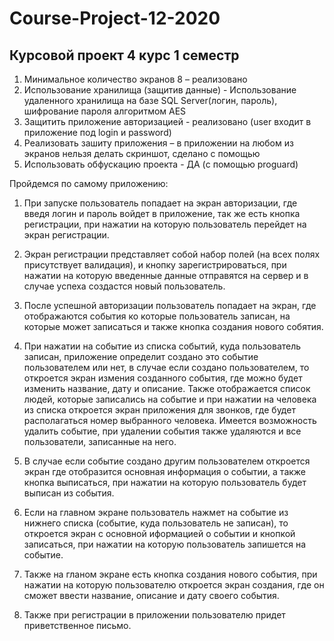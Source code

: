 # Course-Project-12-2020

## Курсовой проект 4 курс 1 семестр

1.	Минимальное количество экранов 8 – реализовано
2.	Использование хранилища (защитив данные) - Использование удаленного хранилища на базе SQL Server(логин, пароль), шифрование пароля алгоритмом AES
3.	Защитить приложение авторизацией - реализовано (user входит в приложение под login и password)
4.	Реализовать зашиту приложения – в приложении на любом из экранов нельзя делать скриншот, сделано с помощью  
5.	Использовать обфускацию проекта - ДА (c помощью proguard)
 



Пройдемся по самому приложению:

1.	При запуске пользователь попадает на экран авторизации, где введя логин и пароль войдет в приложение, так же есть кнопка регистрации, при нажатии на которую пользователь перейдет на экран регистрации.
 

2.	Экран регистрации представляет собой набор полей (на всех полях присутствует валидация), и кнопку зарегистрироваться, при нажатии на которую введенные данные отправятся на сервер и в случае успеха создастся новый пользователь.
 

3.	После успешной авторизации пользователь попадает на экран, где отображаются события ко которые пользователь записан, на которые может записаться и также кнопка создания нового собятия. 
 
4.	При нажатии на событие из списка событий, куда пользователь записан, приложение определит создано это событие пользователем или нет, в случае если создано пользователем, то откроется экран измения созданного события, где можно будет изменить название, дату и описание. Также отображается список людей, которые записались на событие и при нажатии на человека из списка откроется экран приложения для звонков, где будет располагаться номер выбранного человека. Имеется возможность удалить событие, при удалении события также удаляются и все пользователи, записанные на него.
 
 
5.	В случае если событие создано другим пользователем откроется экран где отобразится основная информация о событии, а также кнопка выписаться, при нажатии на которую пользователь будет выписан из события.
 

6.	Если на главном экране пользователь нажмет на событие из нижнего списка (событие, куда пользователь не записан), то откроется экран с основной иформацией о событии и кнопкой записаться, при нажатии на которую пользователь запишется на событие.
 
7.	Также на гланом экране есть кнопка создания нового события, при нажатии на которую пользователю откроется экран создания, где он сможет ввести название, описание и дату своего события.
 

8.	Также при регистрации в приложении пользователю придет приветственное письмо.
 
